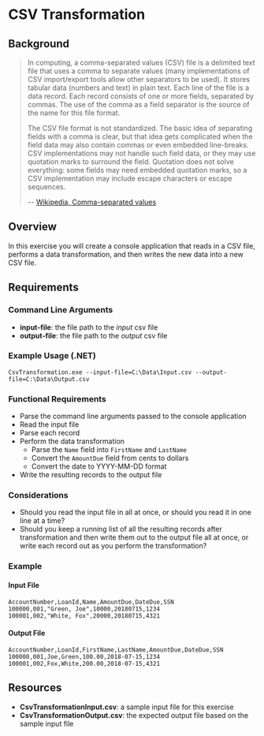 # CSV Transformation

## Background

> In computing, a comma-separated values (CSV) file is a delimited text file that uses a comma to separate values (many implementations of CSV import/export tools allow other separators to be used). It stores tabular data (numbers and text) in plain text. Each line of the file is a data record. Each record consists of one or more fields, separated by commas. The use of the comma as a field separator is the source of the name for this file format.
>
> The CSV file format is not standardized. The basic idea of separating fields with a comma is clear, but that idea gets complicated when the field data may also contain commas or even embedded line-breaks. CSV implementations may not handle such field data, or they may use quotation marks to surround the field. Quotation does not solve everything: some fields may need embedded quotation marks, so a CSV implementation may include escape characters or escape sequences.
>
> -- [Wikipedia, Comma-separated values](https://en.wikipedia.org/wiki/Comma-separated_values)

## Overview

In this exercise you will create a console application that reads in a CSV file, performs a data transformation, and then writes the new data into a new CSV file.

## Requirements

### Command Line Arguments

* **input-file**: the file path to the _input_ csv file
* **output-file**: the file path to the _output_ csv file

### Example Usage (.NET)

```
CsvTransformation.exe --input-file=C:\Data\Input.csv --output-file=C:\Data\Output.csv
```

### Functional Requirements

* Parse the command line arguments passed to the console application
* Read the input file
* Parse each record
* Perform the data transformation
    * Parse the `Name` field into `FirstName` and `LastName`
    * Convert the `AmountDue` field from cents to dollars
    * Convert the date to YYYY-MM-DD format
* Write the resulting records to the output file

### Considerations

* Should you read the input file in all at once, or should you read it in one line at a time?
* Should you keep a running list of all the resulting records after transformation and then write them out to the output file all at once, or write each record out as you perform the transformation?

### Example 

#### Input File

```
AccountNumber,LoanId,Name,AmountDue,DateDue,SSN
100000,001,"Green, Joe",10000,20180715,1234
100001,002,"White, Fox",20000,20180715,4321
```

#### Output File

```
AccountNumber,LoanId,FirstName,LastName,AmountDue,DateDue,SSN
100000,001,Joe,Green,100.00,2018-07-15,1234
100001,002,Fox,White,200.00,2018-07-15,4321
```

## Resources

* **CsvTransformationInput.csv**: a sample input file for this exercise
* **CsvTransformationOutput.csv**: the expected output file based on the sample input file